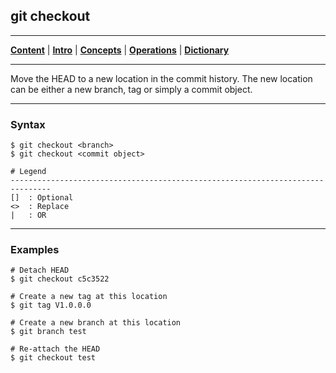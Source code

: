 ## git checkout
________________________________________________________________________________
[**Content**](../../README.md) |
[**Intro**](../../01-Introduction/introduction.md) |
[**Concepts**](../../02-Concepts/concepts.md) |
[**Operations**](../../03-Operations/operations.md) |
[**Dictionary**](../../04-Appendix/dictionary.md)
________________________________________________________________________________

Move the HEAD to a new location in the commit history. The new location can 
be either a new branch, tag or simply a commit object. 

-------------------------------------------------------------------------------
### Syntax
```
$ git checkout <branch>
$ git checkout <commit object>

# Legend
-------------------------------------------------------------------------------
[]  : Optional
<>  : Replace
|   : OR
```

-------------------------------------------------------------------------------
### Examples
```shell
# Detach HEAD
$ git checkout c5c3522

# Create a new tag at this location
$ git tag V1.0.0.0

# Create a new branch at this location
$ git branch test

# Re-attach the HEAD
$ git checkout test
```